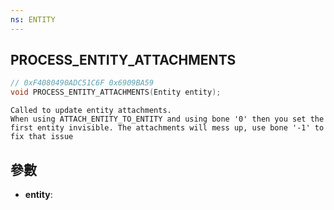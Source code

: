 ```yaml
---
ns: ENTITY
---
```

## PROCESS_ENTITY_ATTACHMENTS

```c
// 0xF4080490ADC51C6F 0x6909BA59
void PROCESS_ENTITY_ATTACHMENTS(Entity entity);
```

```
Called to update entity attachments.  
When using ATTACH_ENTITY_TO_ENTITY and using bone '0' then you set the first entity invisible. The attachments will mess up, use bone '-1' to fix that issue  
```

## 參數
* **entity**: 

